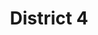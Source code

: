 ---
title: District 4
draft: false
bg_image: images/OaklandPanorama2.jpg
description: District 4
image: images/district-4.png
type: guide
district: "4"
---